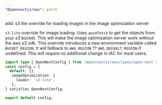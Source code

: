 ```yaml
---
"@opennextjs/aws": patch
---
```


add: s3 lite override for loading images in the image optimization server

`s3-lite` override for image loading. Uses `aws4fetch` to get the objects from your s3 bucket. This will make the image optimization server work without the aws s3 sdk. This override introduces a new environment variable called `BUCKET_REGION`. It will fallback to `AWS_REGION` ?? `AWS_DEFAULT_REGION` if undefined. This will require no additional change in IAC for most users.

```ts
import type { OpenNextConfig } from '@opennextjs/aws/types/open-next';
const config = {
  default: {},
   imageOptimization: {
     loader: 's3-lite', 
   },
} satisfies OpenNextConfig;

export default config;
```